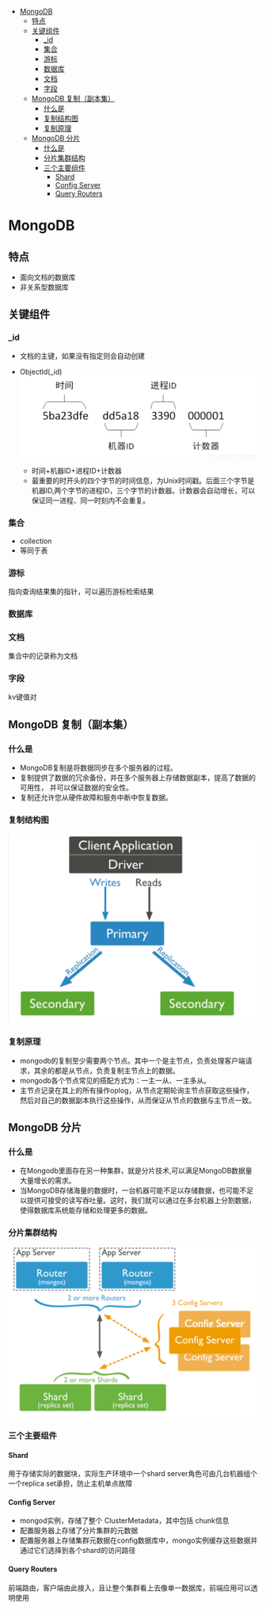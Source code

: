 * [MongoDB](#mongodb)
    * [特点](#特点)
    * [关键组件](#关键组件)
        * [_id](#_id)
        * [集合](#集合)
        * [游标](#游标)
        * [数据库](#数据库)
        * [文档](#文档)
        * [字段](#字段)
    * [MongoDB 复制（副本集）](#mongodb-复制副本集)
        * [什么是](#什么是)
        * [复制结构图](#复制结构图)
        * [复制原理](#复制原理)
    * [MongoDB 分片](#mongodb-分片)
        * [什么是](#什么是-1)
        * [分片集群结构](#分片集群结构)
        * [三个主要组件](#三个主要组件)
            * [Shard](#shard)
            * [Config Server](#config-server)
            * [Query Routers](#query-routers)
# MongoDB
## 特点
- 面向文档的数据库
- 非关系型数据库
## 关键组件
### _id
- 文档的主键，如果没有指定则会自动创建

- ObjectId(_id)
  ![](../img/数据库/MongoDB/_id.png)
  - 时间+机器ID+进程ID+计数器
  - 最重要的时开头的四个字节的时间信息，为Unix时间戳。后面三个字节是机器ID,两个字节的进程ID，三个字节的计数器。计数器会自动增长，可以保证同一进程、同一时刻内不会重复。
### 集合
- collection
- 等同于表
### 游标
指向查询结果集的指针，可以遍历游标检索结果
### 数据库
### 文档
集合中的记录称为文档
### 字段
kv键值对
## MongoDB 复制（副本集）
### 什么是
- MongoDB复制是将数据同步在多个服务器的过程。
- 复制提供了数据的冗余备份，并在多个服务器上存储数据副本，提高了数据的可用性， 并可以保证数据的安全性。
- 复制还允许您从硬件故障和服务中断中恢复数据。
### 复制结构图
![](../img/数据库/MongoDB/复制结构图.png)
### 复制原理
- mongodb的复制至少需要两个节点。其中一个是主节点，负责处理客户端请求，其余的都是从节点，负责复制主节点上的数据。
- mongodb各个节点常见的搭配方式为：一主一从、一主多从。
- 主节点记录在其上的所有操作oplog，从节点定期轮询主节点获取这些操作，然后对自己的数据副本执行这些操作，从而保证从节点的数据与主节点一致。
## MongoDB 分片	
### 什么是
- 在Mongodb里面存在另一种集群，就是分片技术,可以满足MongoDB数据量大量增长的需求。
- 当MongoDB存储海量的数据时，一台机器可能不足以存储数据，也可能不足以提供可接受的读写吞吐量。这时，我们就可以通过在多台机器上分割数据，使得数据库系统能存储和处理更多的数据。
### 分片集群结构
![](../img/数据库/MongoDB/分片集群结构.png)
### 三个主要组件
#### Shard
用于存储实际的数据块，实际生产环境中一个shard server角色可由几台机器组个一个replica set承担，防止主机单点故障
#### Config Server
- mongod实例，存储了整个 ClusterMetadata，其中包括 chunk信息
- 配置服务器上存储了分片集群的元数据
- 配置服务器上存储集群元数据在config数据库中，mongo实例缓存这些数据并通过它们选择到各个shard的访问路径
#### Query Routers
前端路由，客户端由此接入，且让整个集群看上去像单一数据库，前端应用可以透明使用